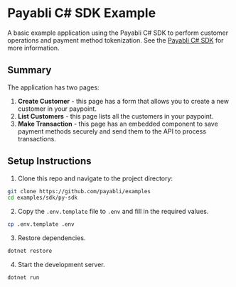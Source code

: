 # Payabli C# SDK Example

A basic example application using the Payabli C# SDK to perform customer operations and payment method tokenization.
See the [Payabli C# SDK](https://github.com/payabli/sdk-csharp) for more information.

## Summary

The application has two pages:
1. **Create Customer** - this page has a form that allows you to create a new customer in your paypoint.
2. **List Customers** - this page lists all the customers in your paypoint.
3. **Make Transaction** - this page has an embedded component to save payment methods securely and send them to the API to process transactions.

## Setup Instructions

1. Clone this repo and navigate to the project directory:

```bash
git clone https://github.com/payabli/examples
cd examples/sdk/py-sdk
```

2. Copy the `.env.template` file to `.env` and fill in the required values.

```bash
cp .env.template .env
```

3. Restore dependencies.

```bash
dotnet restore
```

4. Start the development server.

```bash
dotnet run
```
